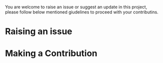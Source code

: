 You are welcome to raise an issue or suggest an update in this project, please follow below mentioned giudelines to proceed with your contributins. 

# Raising an issue

# Making a Contribution